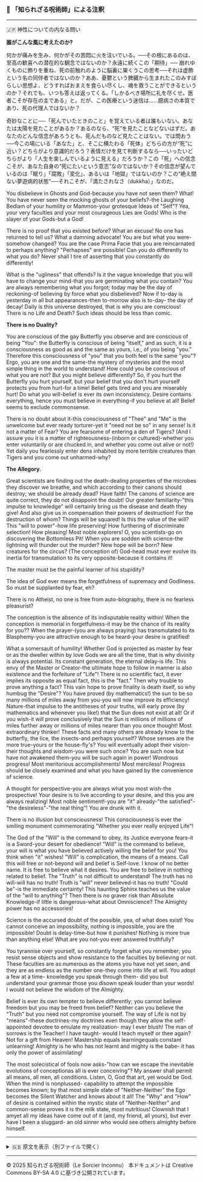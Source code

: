 ### 🐌 「知られざる呪術師」による注釈

>

---

🇯🇵 神性についての内なる問い

**誰がこんな風に考えたのか?**

何かが痛みを生み、何かがその苦悶に火を注いでいる。──その根にあるのは、至高の歓喜への潜在的な観念ではないのか？永遠に続くこの「期待」──
崩れゆくものに飾りを重ね、死の前触れのように脳裏に巣くうこの思考──それは虚飾という名の同伴者ではないのか？ああ、憂鬱という脾臓から生まれたこのみすぼらしい思想よ、どうすればおまえを食らい尽くし、魂を救うことができるというのか？それでも、いつも答えは返ってくる。「しかるべき場所に礼を尽くせ。医者こそが存在の主である」と。だが、この医療という迷信は……臆病さの本質であり、死の代理人ではないか？

奇妙なことに──「死んでいたときのこと」を覚えている者は誰もいない。あなたは太陽を見たことがあるか？あるのなら、“死”を見たことなどないはずだ。あなたのどんな信念があろうとも、死んだものなど見たことはない。では問おう──今この場にいる「あなた」と、そこに横たわる「死体」どちらの方が“死”に近い？どちらがより意識的だろう？表情だけを見て判断するなら──いったいどちらがより「人生を楽しんでいるように見える」だろうか？この「死」への信念こそが、あなた自身の“死にたいという意志”なのではないか？その信念が望んでいるのは「眠り」「腐敗」「変化」、あるいは「地獄」ではないのか？この“絶え間ない夢遊病的状態”──それこそが、「満たされなさ（dukkha）」なのだ。

You disbelieve in Ghosts and God-because you have not seen them? What! You have never seen the
mocking ghosts of your beliefs?-the Laughing Bedlam of your humility or Mammon-your grotesque
Ideas of "Self"? Yea, your very faculties and your most courageous Lies are Gods! Who is the slayer
of your Gods-but a God!

There is no proof that you existed before? What an excuse! No one has returned to tell us? What a
damning advocate! You are but what you were-somehow changed? You are the case Prima Facie that
you are reincarnated to perhaps anything? "Perhapses" are possible! Can you do differently to what
you do? Never shall I tire of asserting that you constantly do differently!

What is the "ugliness" that offends? Is it the vague knowledge that you will have to change your
mind-that you are germinating what you contain? You are always remembering what you forgot; today
may be the day of reckoning-of believing by force what you disbelieved? Now if to-day is
yesterday in all but appearances-then to-morrow also is to-day- the day of decay! Daily is this
universe destroyed, that is why you are conscious! There is no Life and Death? Such ideas should be
less than comic.

**There is no Duality?**

You are conscious of the gay Butterfly you observe and are conscious of being "You": the Butterfly is
conscious of being "itself," and as such, it is a consciousness as good as and the same as yours, i.e., of
you being "you." Therefore this consciousness of "you" that you both feel is the same "you"? Ergo,
you are one and the same-the mystery of mysteries and the most simple thing in the world to
understand! How could you be conscious of what you are not? But you might believe differently? So,
if you hurt the Butterfly you hurt yourself, but your belief that you don't hurt yourself protects you
from hurt-for a time! Belief gets tired and you are miserably hurt! Do what you will-belief is ever its
own inconsistency. Desire contains everything, hence you must believe in everything-if you believe at
all! Belief seems to exclude commonsense.

There is no doubt about it-this consciousness of "Thee" and "Me" is the unwelcome but ever ready
torturer-yet it "need not be so" in any sense! Is it not a matter of Fear? You are fearsome of entering a
den of Tigers? (And I assure you it is a matter of righteousness-(inborn or cultured)-whether you
enter voluntarily or are chucked in, and whether you come out alive or not!) Yet daily you fearlessly
enter dens inhabited by more terrible creatures than Tigers and you come out unharmed-why?

**The Allegory.**

Great scientists are finding out the death-dealing properties of the microbes they discover we breathe,
and which according to their canons should destroy; we should be already dead? Have faith! The
canons of science are quite correct, they do not disappoint the doubt! Our greater familiarity-"this
impulse to knowledge" will certainly bring us the disease and death they give! And also give us in
compensation their powers of destruction! For the destruction of whom? Things will be squared! Is
this the value of the will? This "will to power"-how life preserving! How furthering of discriminate
selection! How pleasing! Most noble explorers! O, you scientists-go on discovering the Bottomless
Pit! When you are sodden with science-the lightning will thunder out the murder? New hope will be
born? New creatures for the circus? (The conception of) God-head must ever evolve its inertia for
transmutation to its very opposite-because it contains it!

The master must be the painful learner of his stupidity?

The idea of God ever means the forgetfulness of supremacy and Godliness. So must be supplanted by
fear, eh?

There is no Atheist, no one is free from auto-biography, there is no fearless pleasurist?

The conception is the absence of its indisputable reality within! When the conception is memorial in
forgetfulness-it may be the chance of its reality for you?? When the prayer-(you are always praying)
has transmutated to its Blasphemy-you are attractive enough to be heard-your desire is gratified!

What a somersault of humility!
Whether God is projected as master by fear or as the dweller within by love Gods we are all the time,
that is why divinity is always potential. Its constant generation, the eternal delay-is life. This envy of
the Master or Creator-the ultimate hope to follow in manner is also existence and the forfeiture of
"Life"!
There is no scientific fact, it ever implies its opposite as equal fact, this is the "fact." Then why
trouble to prove anything a fact? This vain hope to prove finality is death itself, so why humbug the
"Desire"? You have proved (by mathematics!) the sun to be so many millions of miles away from
you-you will now improve its efficiency! Nature-that impulse to the antitheses of your truths, will
early prove (by mathematics and whenever you like!) that the Sun does not exist at all! Or if you
wish-it will prove conclusively that the Sun is millions of millions of miles further away or millions
of miles nearer than you once thought! Most extraordinary thinker! These facts and many others are
already know to the butterfly, the lice, the insects-and perhaps yourself? Whose senses are the more
true-yours or the house-fly's? You will eventually adopt their vision-their thoughts and wisdom-you
were such once? You are such now but have not awakened them-you will be such again in power!
Wondrous progress! Most meritorious accomplishments! Most merciless! Progress should be closely
examined and what you have gained by the convenience of science.

A thought for perspective-you are always what you most wish-the prospective! Your desire is to live
according to your desire, and this you are always realizing! Most noble sentiment!-you are "it"
already-"the satisfied"-"the desireless"-"the real thing"! You are drunk with it.

There is no illusion but consciousness! This consciousness is ever the smiling monument
commemorating "Whether you ever really enjoyed Life"!

The God of the "Will" is the command to obey, its Justice everyone fears-it is a Sword-your desert for
obedience! "Will" is the command to believe, your will is what you have believed actively willing the
belief for you! You think when "it" wishes! "Will" is complication, the means of a means. Call this
will free or not-beyond will and belief is Self-love. I know of no better name. It is free to believe
what it desires. You are free to believe in nothing related to belief. The "Truth" is not difficult to
understand! The truth has no will-will has no truth! Truth is "will" never believed-it has no truth!
"Could be"-is the immediate certainty! This haunting Sphinx teaches us the value of the "will to
anything"? Then there is no graver risk than Absolute Knowledge-if little is dangerous-what about
Omniscience? The Almighty power has no accessories!

Science is the accursed doubt of the possible, yea, of what does exist! You cannot conceive an
impossibility, nothing is impossible, you are the impossible! Doubt is delay-time-but how it punishes!
Nothing is more true than anything else! What are you not-you ever answered truthfully?

You tyrannise over yourself, so constantly forget what you remember; you resist sense objects and
show resistance to the faculties by believing or not. These faculties are as numerous as the atoms you
have not yet seen, and they are as endless as the number one-they come into life at will. You adopt a
few at a time- knowledge you speak through them- did you but understand your grammar those you
disown speak louder than your words! I would not believe the wisdom of the Almighty.

Belief is ever its own tempter to believe differently; you cannot believe freedom but you may be freed
from belief? Neither can you believe the "Truth" but you need not compromise yourself. The way of
Life is not by "means"-these doctrines-my doctrines even though they allow the self-appointed
devotee to emulate my realization- may I ever blush! The man of sorrows is the Teacher! I have
taught- would I teach myself or thee again? Not for a gift from Heaven! Mastership equals learningequals
constant unlearning! Almighty is he who has not learnt and mighty is the babe- it has only the
power of assimilating!

The most solecistical of fools now asks-"how can we escape the inevitable evolutions of conceptionas
all is ever conceiving"? My answer shall permit all means, all men, all conditions. Listen, O, God
that art, yet would be God. When the mind is nonplussed- capability to attempt the impossible
becomes known; by that most simple state of "Neither-Neither" the Ego becomes the Silent Watcher
and knows about it all! The "Why" and "How" of desire is contained within the mystic state of
"Neither-Neither" and common-sense proves it is the milk state, most nutritious! Clownish that I amyet
all my ideas have come out of it (and, my friend, all yours), but ever have I been a sluggard- an
old sinner who would see others almighty before himself.

---

<details>
<summary>🇬🇧 原文を表示（別ファイルで開く）</summary>

🔗 [原文を読む 04_kia_and_neither_neither_en.md](04_kia_and_neither_neither_en.md)

</details>

---

© 2025 知られざる呪術師（Le Sorcier Inconnu）
本ドキュメントは Creative Commons BY-SA 4.0 に基づき公開されています。
